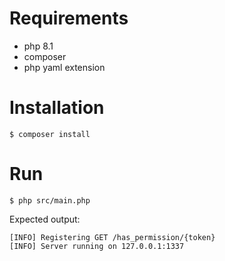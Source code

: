 # Requirements
- php 8.1
- composer
- php yaml extension

# Installation
```shell
$ composer install
```

# Run
```shell 
$ php src/main.php
```
Expected output: 
```shell
[INFO] Registering GET /has_permission/{token}
[INFO] Server running on 127.0.0.1:1337
```
